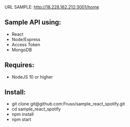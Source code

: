 URL SAMPLE: http://18.228.162.212:3001/home

<h2>Sample API using:</h2>

<ul>
  <li>React</li>
  <li>Node/Express</li>
  <li>Access Token</li>
  <li>MongoDB</li>
</ul>

<h2>Requires: </h2>
<ul>
  <li>NodeJS 10 or higher </li>
</ul>

<h2>Install: </h2>

<ul>
  <li>git clone git@github.com:Fruso/sample_react_spotify.git</li>
  <li>cd sample_react_spotify</li>
  <li>npm install</li>
  <li>npm start</li>
</ul>
